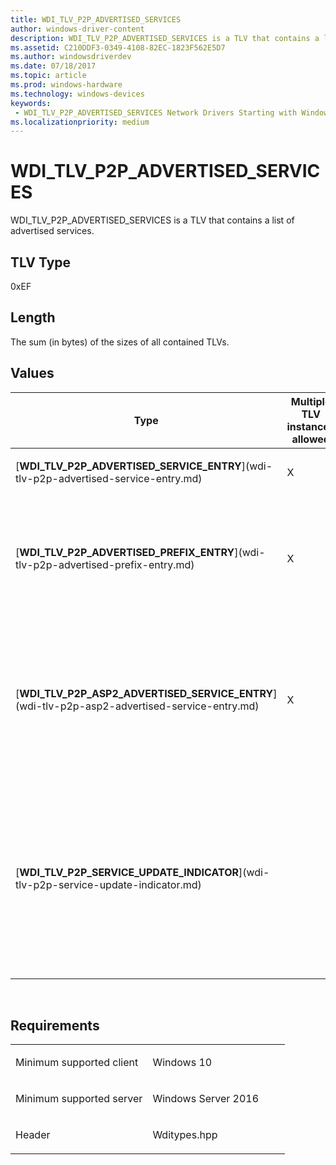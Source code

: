 ```yaml
---
title: WDI_TLV_P2P_ADVERTISED_SERVICES
author: windows-driver-content
description: WDI_TLV_P2P_ADVERTISED_SERVICES is a TLV that contains a list of advertised services.
ms.assetid: C210DDF3-0349-4108-82EC-1823F562E5D7
ms.author: windowsdriverdev 
ms.date: 07/18/2017 
ms.topic: article 
ms.prod: windows-hardware 
ms.technology: windows-devices 
keywords:
 - WDI_TLV_P2P_ADVERTISED_SERVICES Network Drivers Starting with Windows Vista
ms.localizationpriority: medium
---
```


# WDI\_TLV\_P2P\_ADVERTISED\_SERVICES


WDI\_TLV\_P2P\_ADVERTISED\_SERVICES is a TLV that contains a list of advertised services.

## TLV Type


0xEF

## Length


The sum (in bytes) of the sizes of all contained TLVs.

## Values


<table>
<colgroup>
<col width="25%" />
<col width="25%" />
<col width="25%" />
<col width="25%" />
</colgroup>
<thead>
<tr class="header">
<th>Type</th>
<th>Multiple TLV instances allowed</th>
<th>Optional</th>
<th>Description</th>
</tr>
</thead>
<tbody>
<tr class="odd">
<td><p>[<strong>WDI_TLV_P2P_ADVERTISED_SERVICE_ENTRY</strong>](wdi-tlv-p2p-advertised-service-entry.md)</p></td>
<td><p>X</p></td>
<td><p>X</p></td>
<td>A list of advertised services.</td>
</tr>
<tr class="even">
<td><p>[<strong>WDI_TLV_P2P_ADVERTISED_PREFIX_ENTRY</strong>](wdi-tlv-p2p-advertised-prefix-entry.md)</p></td>
<td><p>X</p></td>
<td><p>X</p></td>
<td><p>A list of advertised prefixes that are derived from the list of advertised services.</p></td>
</tr>
<tr class="odd">
<td><p>[<strong>WDI_TLV_P2P_ASP2_ADVERTISED_SERVICE_ENTRY</strong>](wdi-tlv-p2p-asp2-advertised-service-entry.md)</p></td>
<td><p>X</p></td>
<td><p>X</p></td>
<td><p>Added in Windows 10, version 1607, WDI version 1.0.21.</p>
<p>A list of advertised ASP2 services.</p></td>
</tr>
<tr class="even">
<td><p>[<strong>WDI_TLV_P2P_SERVICE_UPDATE_INDICATOR</strong>](wdi-tlv-p2p-service-update-indicator.md)</p></td>
<td></td>
<td></td>
<td><p>The service update indicator to include in ANQP responses if the driver supports responding to service information discovery ANQP requests.</p></td>
</tr>
</tbody>
</table>

 

Requirements
------------

<table>
<colgroup>
<col width="50%" />
<col width="50%" />
</colgroup>
<tbody>
<tr class="odd">
<td><p>Minimum supported client</p></td>
<td><p>Windows 10</p></td>
</tr>
<tr class="even">
<td><p>Minimum supported server</p></td>
<td><p>Windows Server 2016</p></td>
</tr>
<tr class="odd">
<td><p>Header</p></td>
<td>Wditypes.hpp</td>
</tr>
</tbody>
</table>

 

 




